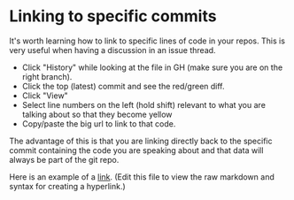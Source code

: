 # Linking to specific commits

It's worth learning how to link to specific lines of code in your repos.  This is very useful when having a discussion in an issue thread.

- Click "History" while looking at the file in GH (make sure you are on the right branch).
- Click the top (latest) commit and see the red/green diff.
- Click "View"
- Select line numbers on the left (hold shift) relevant to what you are talking about so that they become yellow
- Copy/paste the big url to link to that code.


The advantage of this is that you are linking directly back to the specific commit containing the code you are speaking about and that data will always be part of the git repo.

Here is an example of a [link](http://en.wikipedia.org/wiki/Hyperlink).  (Edit this file to view the raw markdown and syntax for creating a hyperlink.)
